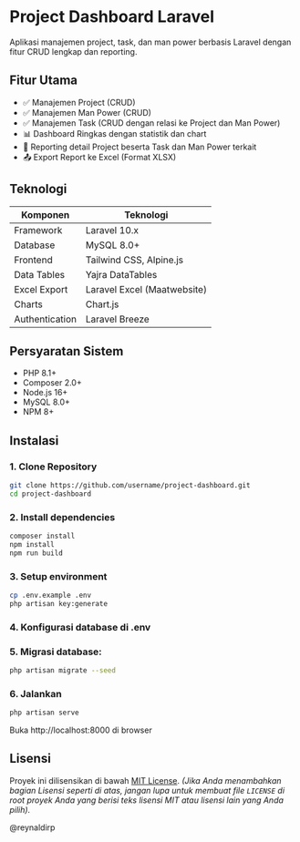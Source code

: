 # Project Dashboard Laravel

Aplikasi manajemen project, task, dan man power berbasis Laravel dengan fitur CRUD lengkap dan reporting.

## Fitur Utama

-   ✅ Manajemen Project (CRUD)
-   ✅ Manajemen Man Power (CRUD)
-   ✅ Manajemen Task (CRUD dengan relasi ke Project dan Man Power)
-   📊 Dashboard Ringkas dengan statistik dan chart
-   📄 Reporting detail Project beserta Task dan Man Power terkait
-   📤 Export Report ke Excel (Format XLSX)

## Teknologi

| Komponen       | Teknologi                   |
| -------------- | --------------------------- |
| Framework      | Laravel 10.x                |
| Database       | MySQL 8.0+                  |
| Frontend       | Tailwind CSS, Alpine.js     |
| Data Tables    | Yajra DataTables            |
| Excel Export   | Laravel Excel (Maatwebsite) |
| Charts         | Chart.js                    |
| Authentication | Laravel Breeze              |

## Persyaratan Sistem

-   PHP 8.1+
-   Composer 2.0+
-   Node.js 16+
-   MySQL 8.0+
-   NPM 8+

## Instalasi

### 1. Clone Repository

```bash
git clone https://github.com/username/project-dashboard.git
cd project-dashboard
```

### 2. Install dependencies

```bash
composer install
npm install
npm run build
```

### 3. Setup environment

```bash
cp .env.example .env
php artisan key:generate
```

### 4. Konfigurasi database di .env

### 5. Migrasi database:

```bash
php artisan migrate --seed
```

### 6. Jalankan

```bash
php artisan serve
```

Buka http://localhost:8000 di browser

## Lisensi

Proyek ini dilisensikan di bawah [MIT License](LICENSE).
_(Jika Anda menambahkan bagian Lisensi seperti di atas, jangan lupa untuk membuat file `LICENSE` di root proyek Anda yang berisi teks lisensi MIT atau lisensi lain yang Anda pilih)._

@reynaldirp
